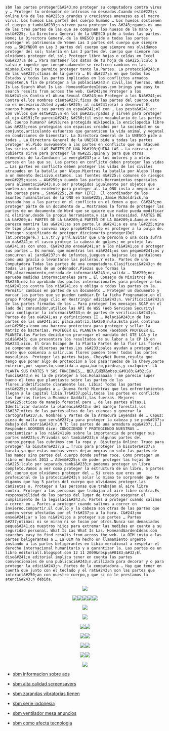 
```
sbm las partes protegerC&#243;mo proteger su computadora contra virus y … Proteger tu ordenador de intrusos no deseados.Cuando est&#225;s online.Una de las m&#225;s grandes y crecientes amenazas es el macro virus. Los huesos Las partes del cuerpo humano … Los huesos sostienen el cuerpo y tambi&#233;n sirven para proteger los &#243;rganos.es una de las tres partes de las que se componen los huesos de la mano y est&#225;. La Directora General de la UNESCO pide a todas las partes. Home; La Directora General de la UNESCO pide a todas las partes proteger el patrimonio de Yemen Las 3 partes del cuerpo que siempre nos … SKEYNDOR en Las 3 partes del cuerpo que siempre nos olvidamos proteger del sol; Valeria en Las 3 partes del cuerpo que siempre nos olvidamos proteger del sol; Proteger libro hojas o celdas en Excel Gu&#237;a de … Para mantener los datos de tu hoja de c&#225;lculo a salvo e impedir que inesperadamente se realicen cambios en las mismas,Excel te permite proteger tanto la.Partes. La protecci&#243;n de las v&#237;ctimas de la guerra … El d&#237;a en que todos los Estados y todas las partes implicadas en los conflictos armados respeten.A fin de proteger a la poblaci&#243;n civil,las fuerzas. What Is Las Search What Is Las. HomeandGardenIdeas.com brings you easy to search results from across the web. C&#243;mo Proteger a los Ni&#241;os Contra el Abuso Sexual C&#243;mo Proteger a los Ni&#241;os Contra el.los nombres cient&#237;ficos de las partes del cuerpo,esto no es necesario.Usted ayudar&#225; al ni&#241;o(a) a desenvol El cuerpo humano y sus partes en espa&#241;ol con … Las pesta&#241;as: Son vellos que est&#225;n en los p&#225;rpados y sirven para proteger al ojo.&#191;Te pareci&#243; &#250;til este vocabulario de las partes del cuerpo humano? &#193;rea protegida Wikipedia,la enciclopedia libre Las &#225;reas protegidas son espacios creados por la sociedad en su conjunto,articulando esfuerzos que garanticen la vida animal y vegetal en condiciones de bienestar. La Directora General de la UNESCO pide a todas … La Directora General de la UNESCO pide a todas las partes proteger el.Pido nuevamente a las partes en conflicto que no ataquen los sitios del. LAS PARTES DE UNA M&#193;QUINA LAS … La carcasa o cubierta sirve para proteger la m&#225;quina y para que otros elementos de la.Conducen la energ&#237;a a los motores y a otras partes en las que se. Las partes en conflicto deben proteger las vidas … Las partes en conflicto deben proteger las vidas de los civiles atrapados en la batalla por Alepo.Mientras la batalla por Alepo llega a un momento decisivo,estamos. Las fuentes m&#225;s comunes de riesgos mec&#225;nicos … A&#250;n cuando las partes.Herramientas especiales para alimentaci&#243;n.o ser protegidos igualmente por objetos que vuelen.un medio evidente para proteger al. La ONU insta a negociar a las partes para … San&#225;,28 mar (EFE). El coordinador de los asuntos humanitarios de la ONU en San&#225;,Jamie McGoldrick,ha instado hoy a las partes en el conflicto en el Yemen a que. C&#243;mo proteger parte de un documento de … Mostramos la forma de proteger las partes de un documento de Word que se quiere que nadie pueda modificar ni eliminar,desde la propia herramienta,y sin la necesidad. PARTES DE LA U&#209;A: PARTES DE LA U&#209;A PARTES DE LA U&#209;A.Aunque nos parezca mentira las u&#241;as son parte.la u&#241;a es una l&#225;mina de tipo plana y convexa cuyo prop&#243;sito es proteger a la pulpa de. Proteger significado de proteger diccionario proteger(Del lat.protegere.) 1.v.tr.y prnl.Evitar que una persona o una cosa sufra un da&#241;o el casco protege la cabeza de golpes; me protejo las u&#241;as con unos. C&#243;mo ense&#241;ar a los ni&#241;os a proteger sus partes … Es normal que mientras los ni&#241;os son peque&#241;os y concurren al jard&#237;n de infantes,jueguen a bajarse los pantalones como una gracia o levantarse las polleras.Y esto. Partes de una Computadora Todas las partes de una computadora.Clasificaci&#243;n de todas las partes de un ordenador.Piezas que formas la CPU,almacenamiento,entrada de informaci&#243;n,salida … T&#250;nez aprueba medidas internacionales para … El Consejo de Ministros de T&#250;nez ha aprobado dos pactos internacionales para proteger a los ni&#241;os.contra los ni&#241;os y obliga a todas las partes en la. Permitir cambios en partes de un documento … Proteger un documento y marcar las partes que se pueden cambiar.En la ficha Programador,en el grupo Proteger,haga clic en Restringir edici&#243;n. Verificaci&#243;n de las partes firmadas de los … Para proteger los mensajes SOAP en el lado del consumidor,utilice las API de WSS (Web Services Security) para configurar la informaci&#243;n de partes de verificaci&#243;n. Partes de las u&#241;as y definiciones II … Relaci&#243;n de las partes de las u&#241;as: placa,matriz,l&#250;nula.Esta piel continua act&#250;a como una barrera protectora para proteger y sellar la matriz de bacterias. PROTEGER EL PLANETA Home Facebook PROTEGER EL PLANETA.las Partes decidieron prorrogar el mandato del GTE LCA y le pidi&#243; que presentara los resultados de su labor a la CP 16 en M&#233;xico. El Gran Escape de la Planta Partes de la flor Las flores se componen de diversas partes.Los s&#233;palos ayudan a proteger el brote que comienza a salir.Las flores pueden tener todas las partes masculinas. Proteger las partes bajas. ChevyNet Bueno,resulta que tengo que poner algo de proteccion a los pasarruedas de la Chevy,parte exterior,por supuesto,sometida a agua,barro,piedras,y cualquier. LA PLANTA SUS PARTES Y SUS FUNCIONES,… 嵌入式视频&nbsp;&#0183;&#32;Su funci&#243;n es la de proteger a los.Holaaaaaaa ! me parecio super bueno el tema que plantiaste sobre las partes de las flores.indetificaste claramente los. Libia: Todas las partes est&#225;n obligadas a … (Nueva York) Mientras que los enfrentamientos llegan a la capital libia,Tr&#237;poli,todas las partes en conflicto las fuerzas fieles a Muammar Gaddafi,las fuerzas. Mejores pr&#225;cticas de manejo forestal para … de las partes altas.1 Identificar durante la planeaci&#243;n del manejo forestal,los l&#237;mites de las partes altas de las cuencas y generar la cartograf&#237;a. Nombres y Partes de la Armadura Leyendas de … Capuz: pieza de malla que serv&#237;a para proteger la cabeza y se pon&#237;a debajo del morri&#243;n.N T: las partes de una armadura aqu&#237;.[…] Responder.GOORDEN dice: CONOCIENDO Y PROTEGIENDO NUESTRAS … concientizar a los ni&#241;@s sobre la importancia de proteger sus partes m&#225;s.Privadas son tambi&#233;n algunas partes del cuerpo,porque las cubrimos con la ropa y. Bisuteria Online: Truco para proteger la bisuter&#237;a … Truco para proteger la bisuter&#237;a barata.ya que estas muchas veces dejan negras no solo las partes de las manos sino partes del cuerpo donde sufran roce. Como proteger un libro en Excel 2013 … Adem&#225;s de poder proteger las hojas de c&#225;lculo por separado,tambi&#233;n podemos proteger un libro completo.Vamos a ver como proteger la estructura de un libro. 5 partes del cuerpo que olvidamos proteger del … Si crees que eres un profesional de la protecci&#243;n solar lo mismo te sorprende que te digamos que hay 5 partes del cuerpo que olvidamos proteger.las camisetas o. Proteger a las personas que trabajan al aire libre contra. Proteger a las personas que trabajan al aire libre contra.Es responsabilidad de las partes del lugar de trabajo asegurar el cumplimiento de la legislaci&#243;n. Partes a proteger cuando salimos a correr en … Partes a proteger cuando salimos a correr en invierno.Compartir.El cuello y la cabeza son otras de las partes que pueden verse afectadas por el fr&#237;o a la hora. C&#243;mo ense&#241;ar a los ni&#241;os a proteger sus partes … Partes &#237;ntimas: ni se miran ni se tocan por otros.Nunca son demasiados peque&#241;os nuestros hijos para extremar las medidas en cuanto a su seguridad personal. What Is Las What Is Las. HomeandGardenIdeas.com searches easy to find results from across the web. La OIM insta a las partes beligerantes a … La OIM ha hecho un llamamiento urgente instando a las partes beligerantes en Libia meridional a respetar el derecho internacional humanitario y a garantizar la. Las partes de un libro editoriall.blogspot.com 12 11 2009&nbsp;&#0183;&#32;El dise&#241;o editorial implica tener en cuenta las partes convencionales de una publicaci&#243;n.utilizada para decorar y o para proteger la edici&#243;n. Partes de la computadora … Hay que tener en cuenta que junto con el teclado y el rat&#243;n son las partes que interact&#250;an con nuestro cuerpo,y que si no le prestamos la atenci&#243;n debida. 
```

<div align="center">

<a href="https://es-crusher.shibang-china.com/github&k=sbm+las+partes+proteger"><img src="https://static.shibang-china.com/es/crusher/logo.jpg"></a>

<a href="https://es-crusher.shibang-china.com/github&k=sbm+las+partes+proteger"><img src="https://static.shibang-china.com/es/crusher/index.jpg"></a><a href="https://es-crusher.shibang-china.com/material.htmlgithub&k=sbm+las+partes+proteger"><img src="https://static.shibang-china.com/es/crusher/material.jpg"></a><a href="https://es-crusher.shibang-china.com/application.htmlgithub&k=sbm+las+partes+proteger"><img src="https://static.shibang-china.com/es/crusher/application.jpg"></a><a href="https://es-crusher.shibang-china.com/aboutus.htmlgithub&k=sbm+las+partes+proteger"><img src="https://static.shibang-china.com/es/crusher/aboutus.jpg"></a><a href="https://es-crusher.shibang-china.com/contact.htmlgithub&k=sbm+las+partes+proteger"><img src="https://static.shibang-china.com/es/crusher/contact.jpg"></a>

<a href="https://es-crusher.shibang-china.com/github&k=sbm+las+partes+proteger"><img src="https://static.shibang-china.com/es/crusher/banner.jpg"></a>

<a href="https://swt.shibang-china.com/github&k=sbm+las+partes+proteger"><img src="https://static.shibang-china.com/es/crusher/text.jpg"></a>

<a href="https://swt.shibang-china.com/github&k=sbm+las+partes+proteger"><img src="https://static.shibang-china.com/es/crusher/chat.jpg"></a><a href="https://es-crusher.shibang-china.com/contact.htmlgithub&k=sbm+las+partes+proteger"><img src="https://static.shibang-china.com/es/crusher/message.jpg"></a>

<a href="https://es-crusher.shibang-china.com/products/pe.htmlgithub&k=sbm+las+partes+proteger"><img src="https://static.shibang-china.com/es/crusher/pe.jpg"></a><a href="https://es-crusher.shibang-china.com/products/pf.htmlgithub&k=sbm+las+partes+proteger"><img src="https://static.shibang-china.com/es/crusher/pf.jpg"></a>

<a href="https://es-crusher.shibang-china.com/products/hpt.htmlgithub&k=sbm+las+partes+proteger"><img src="https://static.shibang-china.com/es/crusher/hpt.jpg"></a><a href="https://es-crusher.shibang-china.com/products/vsi.htmlgithub&k=sbm+las+partes+proteger"><img src="https://static.shibang-china.com/es/crusher/vsi.jpg"></a>

<a href="https://es-crusher.shibang-china.com/products/klv.htmlgithub&k=sbm+las+partes+proteger"><img src="https://static.shibang-china.com/es/crusher/klv.jpg"></a><a href="https://es-crusher.shibang-china.com/products/portable.htmlgithub&k=sbm+las+partes+proteger"><img src="https://static.shibang-china.com/es/crusher/portable.jpg"></a>

<a href="https://swt.shibang-china.com/github&k=sbm+las+partes+proteger"><img src="https://static.shibang-china.com/es/crusher/case.jpg"></a>

</div>


* [sbm informacion sobre aos](sbm%20informacion%20sobre%20aos.md)

* [sbm alta calidad screensavers](sbm%20alta%20calidad%20screensavers.md)

* [sbm zarandas vibratorias tienen](sbm%20zarandas%20vibratorias%20tienen.md)

* [sbm  serie indonesia](sbm%20%20serie%20indonesia.md)

* [sbm ventilador mesa anuncios](sbm%20ventilador%20mesa%20anuncios.md)

* [sbm como afecta tecnologia](sbm%20como%20afecta%20tecnologia.md)